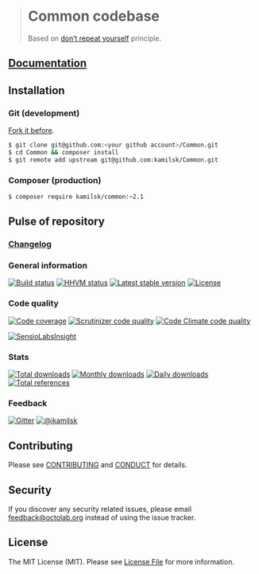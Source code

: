 > # Common codebase
>
> Based on [don’t repeat yourself](https://en.wikipedia.org/wiki/Don%27t_repeat_yourself) principle.

## [Documentation](http://kamilsk.github.io/Common/)

## Installation

### Git (development)

[Fork it before](https://github.com/kamilsk/Common/fork).

```bash
$ git clone git@github.com:<your github account>/Common.git
$ cd Common && composer install
$ git remote add upstream git@github.com:kamilsk/Common.git
```

### Composer (production)

```bash
$ composer require kamilsk/common:~2.1
```

## Pulse of repository

### [Changelog](CHANGELOG.md)

### General information

[![Build status](https://travis-ci.org/kamilsk/Common.svg)](https://travis-ci.org/kamilsk/Common)
[![HHVM status](http://hhvm.h4cc.de/badge/kamilsk/common.svg?style=flat)](http://hhvm.h4cc.de/package/kamilsk/common)
[![Latest stable version](https://poser.pugx.org/kamilsk/common/v/stable.png)](https://packagist.org/packages/kamilsk/common)
[![License](https://poser.pugx.org/kamilsk/common/license.png)](https://packagist.org/packages/kamilsk/common)

### Code quality

[![Code coverage](https://scrutinizer-ci.com/g/kamilsk/Common/badges/coverage.png?b=master)](https://scrutinizer-ci.com/g/kamilsk/Common/?branch=master)
[![Scrutinizer code quality](https://scrutinizer-ci.com/g/kamilsk/Common/badges/quality-score.png?b=master)](https://scrutinizer-ci.com/g/kamilsk/Common/?branch=master)
[![Code Climate code quality](https://codeclimate.com/github/kamilsk/Common/badges/gpa.svg)](https://codeclimate.com/github/kamilsk/Common)

[![SensioLabsInsight](https://insight.sensiolabs.com/projects/37088460-5995-43cd-9dcb-920ca502984d/big.png)](https://insight.sensiolabs.com/projects/37088460-5995-43cd-9dcb-920ca502984d)

### Stats

[![Total downloads](https://poser.pugx.org/kamilsk/common/downloads.png)](https://packagist.org/packages/kamilsk/common)
[![Monthly downloads](https://poser.pugx.org/kamilsk/common/d/monthly.png)](https://packagist.org/packages/kamilsk/common)
[![Daily downloads](https://poser.pugx.org/kamilsk/common/d/daily.png)](https://packagist.org/packages/kamilsk/common)
[![Total references](https://www.versioneye.com/php/kamilsk:common/reference_badge.svg)](https://www.versioneye.com/php/kamilsk:common/references)

### Feedback

[![Gitter](https://badges.gitter.im/Join%20Chat.svg)](https://gitter.im/kamilsk/small-tools?utm_source=badge&utm_medium=badge&utm_campaign=pr-badge)
[![@ikamilsk](https://img.shields.io/badge/author-%40ikamilsk-blue.svg)](https://twitter.com/ikamilsk)

## Contributing

Please see [CONTRIBUTING](CONTRIBUTING.md) and [CONDUCT](CONDUCT.md) for details.

## Security

If you discover any security related issues, please email feedback@octolab.org instead of using the issue tracker.

## License

The MIT License (MIT). Please see [License File](LICENSE.md) for more information.
